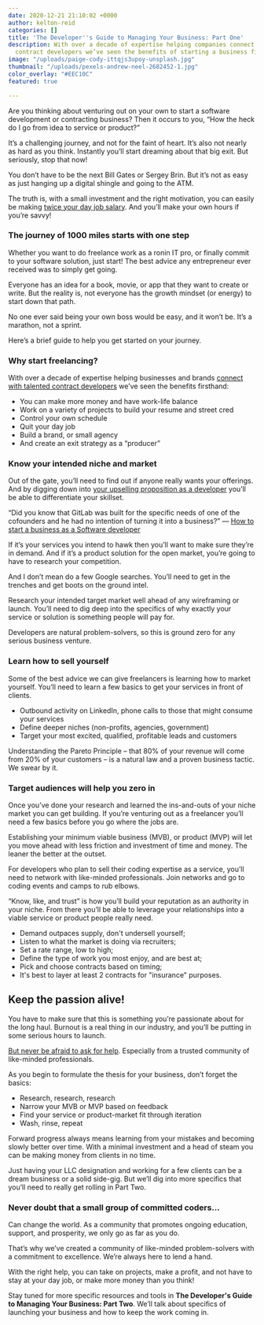 ```yaml
---
date: 2020-12-21 21:10:02 +0000
author: kelton-reid
categories: []
title: 'The Developer''s Guide to Managing Your Business: Part One'
description: With over a decade of expertise helping companies connect with talented
  contract developers we’ve seen the benefits of starting a business firsthand.
image: "/uploads/paige-cody-ittqjs3upoy-unsplash.jpg"
thumbnail: "/uploads/pexels-andrew-neel-2682452-1.jpg"
color_overlay: "#EEC10C"
featured: true

---
```

Are you thinking about venturing out on your own to start a software development or contracting business? Then it occurs to you, “How the heck do I go from idea to service or product?”

It’s a challenging journey, and not for the faint of heart. It’s also not nearly as hard as you think. Instantly you’ll start dreaming about that big exit. But seriously, stop that now!

You don’t have to be the next Bill Gates or Sergey Brin. But it’s not as easy as just hanging up a digital shingle and going to the ATM.

The truth is, with a small investment and the right motivation, you can easily be making [twice your day job salary](https://esteemed.io/blog/2020/09/30/why-demand-for-tech-talent-is-so-high/). And you’ll make your own hours if you’re savvy!

### The journey of 1000 miles starts with one step

Whether you want to do freelance work as a ronin IT pro, or finally commit to your software solution, just start! The best advice any entrepreneur ever received was to simply get going.

Everyone has an idea for a book, movie, or app that they want to create or write. But the reality is, not everyone has the growth mindset (or energy) to start down that path.

No one ever said being your own boss would be easy, and it won’t be. It’s a marathon, not a sprint.

Here’s a brief guide to help you get started on your journey.

### Why start freelancing?

With over a decade of expertise helping businesses and brands [connect with talented contract developers](https://esteemed.io/blog/2020/07/25/5-reasons-why-you-should-join-a-talent-network/) we’ve seen the benefits firsthand:

* You can make more money and have work-life balance
* Work on a variety of projects to build your resume and street cred
* Control your own schedule
* Quit your day job
* Build a brand, or small agency
* And create an exit strategy as a “producer”

### Know your intended niche and market

Out of the gate, you’ll need to find out if anyone really wants your offerings. And by digging down into [your upselling proposition as a developer](https://www.entrepreneur.com/encyclopedia/unique-selling-proposition-usp) you’ll be able to differentiate your skillset.

“Did you know that GitLab was built for the specific needs of one of the cofounders and he had no intention of turning it into a business?” — [How to start a business as a Software developer](https://medium.com/practical-programming-weekly/how-to-start-a-business-as-a-software-developer-9370af88fe24)

If it’s your services you intend to hawk then you’ll want to make sure they’re in demand. And if it’s a product solution for the open market, you’re going to have to research your competition.

And I don’t mean do a few Google searches. You’ll need to get in the trenches and get boots on the ground intel.

Research your intended target market well ahead of any wireframing or launch. You’ll need to dig deep into the specifics of why exactly your service or solution is something people will pay for.

Developers are natural problem-solvers, so this is ground zero for any serious business venture.

### Learn how to sell yourself

Some of the best advice we can give freelancers is learning how to market yourself. You’ll need to learn a few basics to get your services in front of clients.

* Outbound activity on LinkedIn, phone calls to those that might consume your services
* Define deeper niches (non-profits, agencies, government)
* Target your most excited, qualified, profitable leads and customers

Understanding the Pareto Principle – that 80% of your revenue will come from 20% of your customers – is a natural law and a proven business tactic. We swear by it.

### Target audiences will help you zero in

Once you’ve done your research and learned the ins-and-outs of your niche market you can get building. If you’re venturing out as a freelancer you’ll need a few basics before you go where the jobs are.

Establishing your minimum viable business (MVB), or product (MVP) will let you move ahead with less friction and investment of time and money. The leaner the better at the outset.

For developers who plan to sell their coding expertise as a service, you’ll need to network with like-minded professionals. Join networks and go to coding events and camps to rub elbows.

“Know, like, and trust” is how you’ll build your reputation as an authority in your niche. From there you’ll be able to leverage your relationships into a viable service or product people really need.

* Demand outpaces supply, don't undersell yourself;
* Listen to what the market is doing via recruiters;
* Set a rate range, low to high;
* Define the type of work you most enjoy, and are best at;
* Pick and choose contracts based on timing;
* It's best to layer at least 2 contracts for "insurance" purposes.

## Keep the passion alive!

You have to make sure that this is something you’re passionate about for the long haul. Burnout is a real thing in our industry, and you’ll be putting in some serious hours to launch.

[But never be afraid to ask for help](). Especially from a trusted community of like-minded professionals.

As you begin to formulate the thesis for your business, don’t forget the basics:

* Research, research, research
* Narrow your MVB or MVP based on feedback
* Find your service or product-market fit through iteration
* Wash, rinse, repeat

Forward progress always means learning from your mistakes and becoming slowly better over time. With a minimal investment and a head of steam you can be making money from clients in no time.

Just having your LLC designation and working for a few clients can be a dream business or a solid side-gig. But we’ll dig into more specifics that you’ll need to really get rolling in Part Two.

### Never doubt that a small group of committed coders…

Can change the world. As a community that promotes ongoing education, support, and prosperity, we only go as far as you do.

That’s why we’ve created a community of like-minded problem-solvers with a commitment to excellence. We’re always here to lend a hand.

With the right help, you can take on projects, make a profit, and not have to stay at your day job, or make more money than you think!

Stay tuned for more specific resources and tools in **The Developer's Guide to Managing Your Business: Part Two**. We’ll talk about specifics of launching your business and how to keep the work coming in.